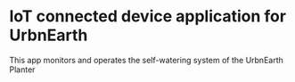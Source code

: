 # IoT connected device application for UrbnEarth

This app monitors and operates the self-watering system of the UrbnEarth Planter
